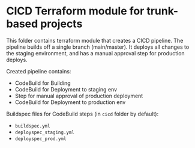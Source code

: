 # CICD Terraform module for trunk-based projects

This folder contains terraform module that creates a CICD pipeline.
The pipeline builds off a single branch (main/master). It deploys all
changes to the staging environment, and has a manual approval step
for production deploys.

Created pipeline contains:
  - CodeBuild for Building
  - CodeBuild for Deployment to staging env
  - Step for manual approval of production deployment
  - CodeBuild for Deployment to production env

Buildspec files for CodeBuild steps (in `cicd` folder by default):
  - `buildspec.yml`
  - `deployspec_staging.yml`
  - `deployspec_prod.yml`

